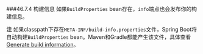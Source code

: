 ###46.7.4 构建信息
如果`BuildProperties` bean存在，`info`端点也会发布你的构建信息。

**注** 如果classpath下存在`META-INF/build-info.properties`文件，Spring Boot将自动构建`BuildProperties` bean。Maven和Gradle都能产生该文件，具体查看[Generate build information](http://docs.spring.io/spring-boot/docs/1.4.1.RELEASE/reference/htmlsingle/#howto-build-info)。
